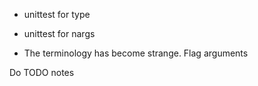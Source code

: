 - unittest for type
- unittest for nargs

- The terminology has become strange. Flag arguments

Do TODO notes
